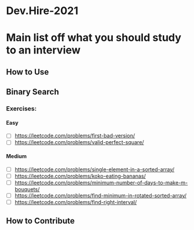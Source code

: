 # Dev.Hire-2021

# Main list off what you should study to an interview

## How to Use

## Binary Search

### Exercises:

#### Easy

- [ ] https://leetcode.com/problems/first-bad-version/
- [ ] https://leetcode.com/problems/valid-perfect-square/

#### Medium

- [ ] https://leetcode.com/problems/single-element-in-a-sorted-array/
- [ ] https://leetcode.com/problems/koko-eating-bananas/
- [ ] https://leetcode.com/problems/minimum-number-of-days-to-make-m-bouquets/
- [ ] https://leetcode.com/problems/find-minimum-in-rotated-sorted-array/
- [ ] https://leetcode.com/problems/find-right-interval/

## How to Contribute
